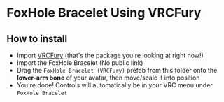 FoxHole Bracelet Using VRCFury
==

## How to install
* Import [VRCFury](https://vrcfury.com) (that's the package you're looking at right now!)
* Import the FoxHole Bracelet (No public link)
* Drag the `FoxHole Bracelet (VRCFury)` prefab from this folder onto the **lower-arm bone** of your avatar, then move/scale it into position
* You're done! Controls will automatically be in your VRC menu under `FoxHole Bracelet`
